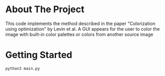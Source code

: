 # About The Project
This code implements the method described in the paper "Colorization using optimization" by Levin et al. A GUI appears for the user to color the image with built-in color palettes or colors from another source image

# Getting Started
```bash
python3 main.py
```

